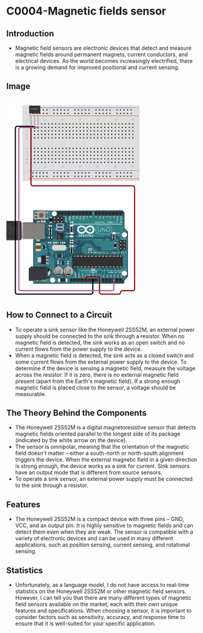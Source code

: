 # C0004-Magnetic fields sensor

## Introduction

- Magnetic field sensors are electronic devices that detect and measure magnetic fields around permanent magnets, current conductors, and electrical devices. As the world becomes increasingly electrified, there is a growing demand for improved positional and current sensing.

## Image

![Image](IMG/UpdatePic.png)

## How to Connect to a Circuit

- To operate a sink sensor like the Honeywell 2SS52M, an external power supply should be connected to the sink through a resistor. When no magnetic field is detected, the sink works as an open switch and no current flows from the power supply to the device.  
- When a magnetic field is detected, the sink acts as a closed switch and some current flows from the external power supply to the device. To determine if the device is sensing a magnetic field, measure the voltage across the resistor. If it is zero, there is no external magnetic field present (apart from the Earth's magnetic field). If a strong enough magnetic field is placed close to the sensor, a voltage should be measurable.

## The Theory Behind the Components

- The Honeywell 2SS52M is a digital magnetoresistive sensor that detects magnetic fields oriented parallel to the longest side of its package (indicated by the white arrow on the device).
- The sensor is omnipolar, meaning that the orientation of the magnetic field doesn't matter – either a south-north or north-south alignment triggers the device. When the external magnetic field in a given direction is strong enough, the device works as a sink for current. Sink sensors have an output mode that is different from source sensors.
- To operate a sink sensor, an external power supply must be connected to the sink through a resistor.

## Features

- The Honeywell 2SS52M is a compact device with three pins – GND, VCC, and an output pin. It is highly sensitive to magnetic fields and can detect them even when they are weak. The sensor is compatible with a variety of electronic devices and can be used in many different applications, such as position sensing, current sensing, and rotational sensing.

## Statistics

- Unfortunately, as a language model, I do not have access to real-time statistics on the Honeywell 2SS52M or other magnetic field sensors. However, I can tell you that there are many different types of magnetic field sensors available on the market, each with their own unique features and specifications. When choosing a sensor, it is important to consider factors such as sensitivity, accuracy, and response time to ensure that it is well-suited for your specific application.
